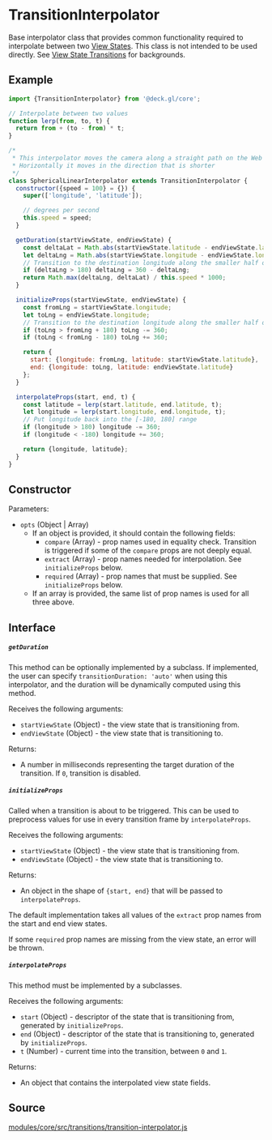 # TransitionInterpolator

Base interpolator class that provides common functionality required to interpolate between two [View States](/docs/developer-guide/views.md). This class is not intended to be used directly. See [View State Transitions](/docs/developer-guide/view-state-transitions.md) for backgrounds.

## Example

```js
import {TransitionInterpolator} from '@deck.gl/core';

// Interpolate between two values
function lerp(from, to, t) {
  return from + (to - from) * t;
}

/*
 * This interpolator moves the camera along a straight path on the Web Mercator map
 * Horizontally it moves in the direction that is shorter
 */
class SphericalLinearInterpolator extends TransitionInterpolator {
  constructor({speed = 100} = {}) {
    super(['longitude', 'latitude']);

    // degrees per second
    this.speed = speed;
  }

  getDuration(startViewState, endViewState) {
    const deltaLat = Math.abs(startViewState.latitude - endViewState.latitude);
    let deltaLng = Math.abs(startViewState.longitude - endViewState.longitude);
    // Transition to the destination longitude along the smaller half of the circle
    if (deltaLng > 180) deltaLng = 360 - deltaLng;
    return Math.max(deltaLng, deltaLat) / this.speed * 1000;
  }

  initializeProps(startViewState, endViewState) {
    const fromLng = startViewState.longitude;
    let toLng = endViewState.longitude;
    // Transition to the destination longitude along the smaller half of the latitude circle
    if (toLng > fromLng + 180) toLng -= 360;
    if (toLng < fromLng - 180) toLng += 360;

    return {
      start: {longitude: fromLng, latitude: startViewState.latitude},
      end: {longitude: toLng, latitude: endViewState.latitude}
    };
  }

  interpolateProps(start, end, t) {
    const latitude = lerp(start.latitude, end.latitude, t);
    let longitude = lerp(start.longitude, end.longitude, t);
    // Put longitude back into the [-180, 180] range
    if (longitude > 180) longitude -= 360;
    if (longitude < -180) longitude += 360;

    return {longitude, latitude};
  }
}
```

## Constructor

Parameters:

- `opts` (Object | Array)
  + If an object is provided, it should contain the following fields:
    * `compare` (Array) - prop names used in equality check. Transition is triggered if some of the `compare` props are not deeply equal.
    * `extract` (Array) - prop names needed for interpolation. See `initializeProps` below.
    * `required` (Array) - prop names that must be supplied. See `initializeProps` below.
  + If an array is provided, the same list of prop names is used for all three above.


## Interface

##### `getDuration`

This method can be optionally implemented by a subclass. If implemented, the user can specify `transitionDuration: 'auto'` when using this interpolator, and the duration will be dynamically computed using this method.

Receives the following arguments:

- `startViewState` (Object) - the view state that is transitioning from.
- `endViewState` (Object) - the view state that is transitioning to.

Returns:

- A number in milliseconds representing the target duration of the transition. If `0`, transition is disabled.

##### `initializeProps`

Called when a transition is about to be triggered. This can be used to preprocess values for use in every transition frame by `interpolateProps`.

Receives the following arguments:

- `startViewState` (Object) - the view state that is transitioning from.
- `endViewState` (Object) - the view state that is transitioning to.

Returns:

- An object in the shape of `{start, end}` that will be passed to `interpolateProps`.

The default implementation takes all values of the `extract` prop names from the start and end view states.

If some `required` prop names are missing from the view state, an error will be thrown.


##### `interpolateProps`

This method must be implemented by a subclasses.

Receives the following arguments:

- `start` (Object) - descriptor of the state that is transitioning from, generated by `initializeProps`.
- `end` (Object) - descriptor of the state that is transitioning to, generated by `initializeProps`.
- `t` (Number) - current time into the transition, between `0` and `1`.

Returns:

- An object that contains the interpolated view state fields.

## Source

[modules/core/src/transitions/transition-interpolator.js](https://github.com/visgl/deck.gl/tree/8.7-release/modules/core/src/transitions/transition-interpolator.js)

